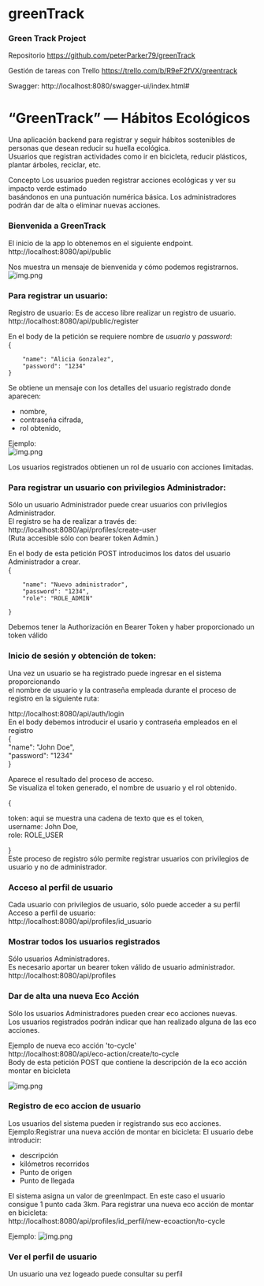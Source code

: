 # greenTrack
### Green Track Project

Repositorio
https://github.com/peterParker79/greenTrack

Gestión de tareas con Trello
https://trello.com/b/R9eF2fVX/greentrack

Swagger:
http://localhost:8080/swagger-ui/index.html#



# “GreenTrack” — Hábitos Ecológicos
Una aplicación backend para registrar y seguir hábitos sostenibles de personas que desean reducir su huella ecológica.<br> 
Usuarios que registran actividades como ir en bicicleta, reducir plásticos, plantar árboles, reciclar, etc.

Concepto
Los usuarios pueden registrar acciones ecológicas y ver su impacto verde estimado<br> basándonos en una puntuación numérica básica.
Los administradores podrán dar de alta o eliminar nuevas acciones.

### Bienvenida a GreenTrack
El inicio de la app lo obtenemos en el siguiente endpoint.
http://localhost:8080/api/public

Nos muestra un mensaje de bienvenida y cómo podemos registrarnos.
![img.png](src/main/resources/img/Public_bienvenida.png)

### Para registrar un usuario:<br>

Registro de usuario: Es de acceso libre realizar un registro de usuario.<br>
http://localhost:8080/api/public/register<br>

En el body de la petición se requiere nombre de *usuario* y *password*:<br>
{

        "name": "Alicia Gonzalez",
        "password": "1234"                
    }
Se obtiene un mensaje con los detalles del usuario registrado donde aparecen:<br>

- nombre, 
- contraseña cifrada, 
- rol obtenido,

Ejemplo:<br>
![img.png](src/main/resources/img/RegisterUserRoleUser.png)

Los usuarios registrados obtienen un rol de usuario con acciones limitadas.


### Para registrar un usuario con privilegios Administrador:<br>
Sólo un usuario Administrador puede crear usuarios con privilegios Administrador.<br>
El registro se ha de realizar a través de:<br>
http://localhost:8080/api/profiles/create-user<br>
(Ruta accesible sólo con  bearer token  Admin.)<br>

En el body de esta petición POST introducimos los datos del usuario Administrador a crear.<br>
{

        "name": "Nuevo administrador",
        "password": "1234",
        "role": "ROLE_ADMIN"
        
    }

Debemos tener la Authorización en Bearer Token y haber proporcionado un token válido




### Inicio de sesión y obtención de token:<br>
Una vez un usuario se ha registrado  puede ingresar en el sistema proporcionando <br>
el nombre de usuario y la contraseña empleada durante el proceso de registro en la siguiente ruta:<br>

http://localhost:8080/api/auth/login
<br>
En el body debemos introducir el usario y contraseña empleados en el registro<br>
{  
"name": "John Doe",<br>
"password": "1234"<br>
}<br>

Aparece el resultado del proceso de acceso.<br>
Se visualiza el token generado, el nombre de usuario y el rol obtenido.

{
<p>token: aqui se muestra una cadena de texto que es el token, <br>
username: John Doe,<br>
role: ROLE_USER<p/>
}<br>
 Este proceso de registro sólo permite registrar usuarios
con privilegios de usuario y no de administrador.

### Acceso al perfil de usuario
Cada usuario con privilegios de usuario, sólo puede acceder a su perfil<br>
Acceso a perfil de usuario:<br>
http://localhost:8080/api/profiles/id_usuario

### Mostrar todos los usuarios registrados
Sólo usuarios Administradores.<br>
Es necesario aportar un bearer token válido de usuario administrador.
http://localhost:8080/api/profiles

### Dar de alta una nueva Eco Acción
Sólo los usuarios Administradores pueden crear eco acciones nuevas.<br>
Los usuarios registrados podrán indicar que han realizado alguna de las eco acciones.<br>

Ejemplo de nueva eco acción 'to-cycle'<br>
http://localhost:8080/api/eco-action/create/to-cycle
<br>Body de esta petición POST que contiene la descripción de la eco acción montar en bicicleta<br>

![img.png](src/main/resources/img/ecoAccionToCycle.png)
        
### Registro de eco accion de usuario
Los usuarios del sistema pueden ir registrando sus eco acciones.<br>
Ejemplo:Registrar una nueva  acción de montar en bicicleta:
El usuario debe introducir:
* descripción 
* kilómetros recorridos
* Punto de origen
* Punto de llegada

El sistema asigna un valor de greenImpact.
En este caso el usuario consigue 1 punto cada 3km.
Para registrar una nueva eco acción de montar en bicicleta:<br>
http://localhost:8080/api/profiles/id_perfil/new-ecoaction/to-cycle

Ejemplo:
![img.png](src/main/resources/img/NewEcoActionJohnDoeToCycle.png)


### Ver el perfil de usuario

Un usuario una vez logeado puede consultar su perfil